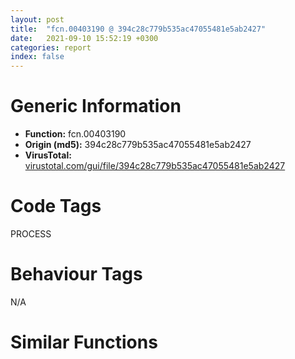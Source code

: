 ```yaml
---
layout: post
title:  "fcn.00403190 @ 394c28c779b535ac47055481e5ab2427"
date:   2021-09-10 15:52:19 +0300
categories: report
index: false
---
```


# Generic Information
- **Function:** fcn.00403190
- **Origin (md5):** 394c28c779b535ac47055481e5ab2427
- **VirusTotal:** [virustotal.com/gui/file/394c28c779b535ac47055481e5ab2427][virustotal_ref]

# Code Tags
<span class="tag" id="PROCESS">PROCESS</span>


# Behaviour Tags
<span class="bhv-tag" id="na">N/A</span>

# Similar Functions
<script type="text/javascript" src="https://www.gstatic.com/charts/loader.js"></script>
<script type="text/javascript">

    google.charts.load('current', {'packages':['corechart']});
    google.charts.setOnLoadCallback(drawChart);

    function drawChart() {
    var data = new google.visualization.DataTable();
        data.addColumn('number', 'X');
        data.addColumn('number', 'Y');
        data.addColumn({type: 'string', role: 'tooltip', 'p': {'html': true}});
        data.addColumn({'type': 'string', 'role': 'style'});
        
        data.addRows([
    [162.19529724121094, 91.74270629882812, '<b><a href="/report/fcn.00403190@394c28c779b535ac47055481e5ab2427">fcn.00403190</a><br>@394c28c779b535ac47055481e5ab2427</b><br>push ebp<br>mov ebp, esp<br>sub esp, 0x40<br>call dword[sym.imp.KERNEL32.dll_GetCurrentProcess]<br>mov dword[ebp-0xc], eax<br>lea eax, [ebp-0x28]<br>push eax<br>lea ecx, [ebp-0x30]<br>push ecx<br>lea edx, [ebp-0x38]<br>push edx<br>lea eax, [ebp-0x18]<br>push eax<br>mov ecx, dword[ebp-0xc]<br>push ecx<br>call dword[sym.imp.KERNEL32.dll_GetProcessTimes]<br>test eax, eax<br>je 0x4031c6<br>mov dword[ebp-0x10], 1<br>jmp 0x4031cd<br>mov dword[ebp-0x10], 0<br>movsd xmm0, qword[0x493a80]<br>movsd qword[ebp-0x40], xmm0<br>mov edx, dword[ebp-0x14]<br>mov dword[ebp-4], edx<br>cvtsi2sd xmm0, dword[ebp-4]<br>mov eax, dword[ebp-4]<br>shr eax, 0x1f<br>addsd xmm0, qword[eax*8+0x493ab0]<br>mulsd xmm0, qword[0x493a98]<br>mov ecx, dword[ebp-0x18]<br>mov dword[ebp-8], ecx<br>cvtsi2sd xmm1, dword[ebp-8]<br>mov edx, dword[ebp-8]<br>shr edx, 0x1f<br>addsd xmm1, qword[edx*8+0x493ab0]<br>mulsd xmm1, qword[0x493a80]<br>addsd xmm0, xmm1<br>movsd qword[ebp-0x20], xmm0<br>fld qword[ebp-0x20]<br>mov esp, ebp<br>pop ebp<br>ret <br><eoc> ', 'point { fill-color: #e0440e; }'],
[-175.0124969482422, -156.73690795898438, '<b><a href="/report/fcn.00403190@125511dc58d9fe5b15e0562013727778">fcn.00403190</a><br>@125511dc58d9fe5b15e0562013727778</b><br>push ebp<br>mov ebp, esp<br>sub esp, 0x40<br>call dword[sym.imp.KERNEL32.dll_GetCurrentProcess]<br>mov dword[ebp-0xc], eax<br>lea eax, [ebp-0x28]<br>push eax<br>lea ecx, [ebp-0x30]<br>push ecx<br>lea edx, [ebp-0x38]<br>push edx<br>lea eax, [ebp-0x18]<br>push eax<br>mov ecx, dword[ebp-0xc]<br>push ecx<br>call dword[sym.imp.KERNEL32.dll_GetProcessTimes]<br>test eax, eax<br>je 0x4031c6<br>mov dword[ebp-0x10], 1<br>jmp 0x4031cd<br>mov dword[ebp-0x10], 0<br>movsd xmm0, qword[0x493a80]<br>movsd qword[ebp-0x40], xmm0<br>mov edx, dword[ebp-0x14]<br>mov dword[ebp-4], edx<br>cvtsi2sd xmm0, dword[ebp-4]<br>mov eax, dword[ebp-4]<br>shr eax, 0x1f<br>addsd xmm0, qword[eax*8+0x493ab0]<br>mulsd xmm0, qword[0x493a98]<br>mov ecx, dword[ebp-0x18]<br>mov dword[ebp-8], ecx<br>cvtsi2sd xmm1, dword[ebp-8]<br>mov edx, dword[ebp-8]<br>shr edx, 0x1f<br>addsd xmm1, qword[edx*8+0x493ab0]<br>mulsd xmm1, qword[0x493a80]<br>addsd xmm0, xmm1<br>movsd qword[ebp-0x20], xmm0<br>fld qword[ebp-0x20]<br>mov esp, ebp<br>pop ebp<br>ret <br><eoc> ', 'null'],
[99.36748504638672, 28.735136032104492, '<b><a href="/report/fcn.00404390@2fcce874fb2a3a396274d2df89c397e3">fcn.00404390</a><br>@2fcce874fb2a3a396274d2df89c397e3</b><br>push ebp<br>mov ebp, esp<br>sub esp, 0x40<br>call dword[sym.imp.KERNEL32.dll_GetCurrentProcess]<br>mov dword[ebp-0xc], eax<br>lea eax, [ebp-0x28]<br>push eax<br>lea ecx, [ebp-0x30]<br>push ecx<br>lea edx, [ebp-0x38]<br>push edx<br>lea eax, [ebp-0x18]<br>push eax<br>mov ecx, dword[ebp-0xc]<br>push ecx<br>call dword[sym.imp.KERNEL32.dll_GetProcessTimes]<br>test eax, eax<br>je 0x4043c6<br>mov dword[ebp-0x10], 1<br>jmp 0x4043cd<br>mov dword[ebp-0x10], 0<br>movsd xmm0, qword[0x4a4e80]<br>movsd qword[ebp-0x40], xmm0<br>mov edx, dword[ebp-0x14]<br>mov dword[ebp-4], edx<br>cvtsi2sd xmm0, dword[ebp-4]<br>mov eax, dword[ebp-4]<br>shr eax, 0x1f<br>addsd xmm0, qword[eax*8+0x4a4f70]<br>mulsd xmm0, qword[0x4a4f40]<br>mov ecx, dword[ebp-0x18]<br>mov dword[ebp-8], ecx<br>cvtsi2sd xmm1, dword[ebp-8]<br>mov edx, dword[ebp-8]<br>shr edx, 0x1f<br>addsd xmm1, qword[edx*8+0x4a4f70]<br>mulsd xmm1, qword[0x4a4e80]<br>addsd xmm0, xmm1<br>movsd qword[ebp-0x20], xmm0<br>fld qword[ebp-0x20]<br>mov esp, ebp<br>pop ebp<br>ret <br><eoc> ', 'null'],
[19.25481605529785, 374.4583740234375, '<b><a href="/report/fcn.004e6570@279a61b1e76da49531f1f16fd1102a2d">fcn.004e6570</a><br>@279a61b1e76da49531f1f16fd1102a2d</b><br>push ebp<br>mov ebp, esp<br>sub esp, 0x24<br>mov eax, dword[0x53ebd0]<br>xor eax, ebp<br>mov dword[ebp-0x10], eax<br>push str.SetUnhandledExceptionFilter<br>push str.kernel32.dll<br>call dword[sym.imp.KERNEL32.dll_LoadLibraryW]<br>push eax<br>call dword[sym.imp.KERNEL32.dll_GetProcAddress]<br>mov dword[ebp-4], eax<br>cmp dword[ebp-4], 0<br>je 0x4e6653<br>mov dword[ebp-8], 0<br>mov eax, dword[ebp-8]<br>mov byte[ebp+eax-0x20], 0x33<br>mov ecx, dword[ebp-8]<br>add ecx, 1<br>mov dword[ebp-8], ecx<br>mov edx, dword[ebp-8]<br>mov byte[ebp+edx-0x20], 0xc0<br>mov eax, dword[ebp-8]<br>add eax, 1<br>mov dword[ebp-8], eax<br>mov ecx, dword[ebp-8]<br>mov byte[ebp+ecx-0x20], 0xc2<br>mov edx, dword[ebp-8]<br>add edx, 1<br>mov dword[ebp-8], edx<br>mov eax, dword[ebp-8]<br>mov byte[ebp+eax-0x20], 4<br>mov ecx, dword[ebp-8]<br>add ecx, 1<br>mov dword[ebp-8], ecx<br>mov edx, dword[ebp-8]<br>mov byte[ebp+edx-0x20], 0<br>mov eax, dword[ebp-8]<br>add eax, 1<br>mov dword[ebp-8], eax<br>mov dword[ebp-0xc], 0<br>mov dword[ebp-0x24], 0<br>lea ecx, [ebp-0xc]<br>push ecx<br>push 4<br>mov edx, dword[ebp-8]<br>push edx<br>mov eax, dword[ebp-4]<br>push eax<br>call dword[sym.imp.KERNEL32.dll_VirtualProtect]<br>push 0<br>mov ecx, dword[ebp-8]<br>push ecx<br>lea edx, [ebp-0x20]<br>push edx<br>mov eax, dword[ebp-4]<br>push eax<br>call dword[sym.imp.KERNEL32.dll_GetCurrentProcess]<br>push eax<br>call dword[sym.imp.KERNEL32.dll_WriteProcessMemory]<br>lea ecx, [ebp-0x24]<br>push ecx<br>mov edx, dword[ebp-0xc]<br>push edx<br>mov eax, dword[ebp-8]<br>push eax<br>mov ecx, dword[ebp-4]<br>push ecx<br>call dword[sym.imp.KERNEL32.dll_VirtualProtect]<br>mov ecx, dword[ebp-0x10]<br>xor ecx, ebp<br>call fcn.00490ace<br>mov esp, ebp<br>pop ebp<br>ret <br><eoc> ', 'null'],
[31.31437110900879, -228.1426544189453, '<b><a href="/report/fcn.00402b40@adc325bca51b67a67785e7e986af8b4d">fcn.00402b40</a><br>@adc325bca51b67a67785e7e986af8b4d</b><br>push ebp<br>mov ebp, esp<br>sub esp, 0x40<br>call dword[sym.imp.KERNEL32.dll_GetCurrentProcess]<br>mov dword[ebp-0xc], eax<br>lea eax, [ebp-0x28]<br>push eax<br>lea ecx, [ebp-0x30]<br>push ecx<br>lea edx, [ebp-0x38]<br>push edx<br>lea eax, [ebp-0x18]<br>push eax<br>mov ecx, dword[ebp-0xc]<br>push ecx<br>call dword[sym.imp.KERNEL32.dll_GetProcessTimes]<br>test eax, eax<br>je 0x402b76<br>mov dword[ebp-0x10], 1<br>jmp 0x402b7d<br>mov dword[ebp-0x10], 0<br>movsd xmm0, qword[0x443f28]<br>movsd qword[ebp-0x40], xmm0<br>mov edx, dword[ebp-0x14]<br>mov dword[ebp-4], edx<br>cvtsi2sd xmm0, dword[ebp-4]<br>mov eax, dword[ebp-4]<br>shr eax, 0x1f<br>addsd xmm0, qword[eax*8+0x443f40]<br>mulsd xmm0, qword[0x443f30]<br>mov ecx, dword[ebp-0x18]<br>mov dword[ebp-8], ecx<br>cvtsi2sd xmm1, dword[ebp-8]<br>mov edx, dword[ebp-8]<br>shr edx, 0x1f<br>addsd xmm1, qword[edx*8+0x443f40]<br>mulsd xmm1, qword[0x443f28]<br>addsd xmm0, xmm1<br>movsd qword[ebp-0x20], xmm0<br>fld qword[ebp-0x20]<br>mov esp, ebp<br>pop ebp<br>ret <br><eoc> ', 'null'],
[-299.8243408203125, 8.910886764526367, '<b><a href="/report/fcn.004459e0@279a61b1e76da49531f1f16fd1102a2d">fcn.004459e0</a><br>@279a61b1e76da49531f1f16fd1102a2d</b><br>push ebp<br>mov ebp, esp<br>push ecx<br>mov dword[ebp-4], ecx<br>mov eax, dword[ebp-4]<br>mov dword[eax], 0x42444c7<br>mov ecx, dword[ebp-4]<br>mov edx, dword[ebp+0xc]<br>mov dword[ecx+4], edx<br>mov eax, dword[ebp-4]<br>mov byte[eax+8], 0xe9<br>mov ecx, dword[ebp-4]<br>add ecx, 0xd<br>mov edx, dword[ebp+8]<br>sub edx, ecx<br>mov eax, dword[ebp-4]<br>mov dword[eax+9], edx<br>push 0xd<br>mov ecx, dword[ebp-4]<br>push ecx<br>call dword[sym.imp.KERNEL32.dll_GetCurrentProcess]<br>push eax<br>call dword[sym.imp.KERNEL32.dll_FlushInstructionCache]<br>mov eax, 1<br>mov esp, ebp<br>pop ebp<br>ret 8<br><eoc> ', 'null'],
[-69.49613189697266, 68.42671203613281, '<b><a href="/report/fcn.00403190@6f3954a480bef11309decb3759df55ad">fcn.00403190</a><br>@6f3954a480bef11309decb3759df55ad</b><br>push ebp<br>mov ebp, esp<br>sub esp, 0x40<br>call dword[sym.imp.KERNEL32.dll_GetCurrentProcess]<br>mov dword[ebp-0xc], eax<br>lea eax, [ebp-0x28]<br>push eax<br>lea ecx, [ebp-0x30]<br>push ecx<br>lea edx, [ebp-0x38]<br>push edx<br>lea eax, [ebp-0x18]<br>push eax<br>mov ecx, dword[ebp-0xc]<br>push ecx<br>call dword[sym.imp.KERNEL32.dll_GetProcessTimes]<br>test eax, eax<br>je 0x4031c6<br>mov dword[ebp-0x10], 1<br>jmp 0x4031cd<br>mov dword[ebp-0x10], 0<br>movsd xmm0, qword[0x493a80]<br>movsd qword[ebp-0x40], xmm0<br>mov edx, dword[ebp-0x14]<br>mov dword[ebp-4], edx<br>cvtsi2sd xmm0, dword[ebp-4]<br>mov eax, dword[ebp-4]<br>shr eax, 0x1f<br>addsd xmm0, qword[eax*8+0x493ab0]<br>mulsd xmm0, qword[0x493a98]<br>mov ecx, dword[ebp-0x18]<br>mov dword[ebp-8], ecx<br>cvtsi2sd xmm1, dword[ebp-8]<br>mov edx, dword[ebp-8]<br>shr edx, 0x1f<br>addsd xmm1, qword[edx*8+0x493ab0]<br>mulsd xmm1, qword[0x493a80]<br>addsd xmm0, xmm1<br>movsd qword[ebp-0x20], xmm0<br>fld qword[ebp-0x20]<br>mov esp, ebp<br>pop ebp<br>ret <br><eoc> ', 'null'],
[-25.264841079711914, -73.92723846435547, '<b><a href="/report/fcn.00403190@da55f6ad71c51a7bfc62709434cb3d45">fcn.00403190</a><br>@da55f6ad71c51a7bfc62709434cb3d45</b><br>push ebp<br>mov ebp, esp<br>sub esp, 0x40<br>call dword[sym.imp.KERNEL32.dll_GetCurrentProcess]<br>mov dword[ebp-0xc], eax<br>lea eax, [ebp-0x28]<br>push eax<br>lea ecx, [ebp-0x30]<br>push ecx<br>lea edx, [ebp-0x38]<br>push edx<br>lea eax, [ebp-0x18]<br>push eax<br>mov ecx, dword[ebp-0xc]<br>push ecx<br>call dword[sym.imp.KERNEL32.dll_GetProcessTimes]<br>test eax, eax<br>je 0x4031c6<br>mov dword[ebp-0x10], 1<br>jmp 0x4031cd<br>mov dword[ebp-0x10], 0<br>movsd xmm0, qword[0x493a80]<br>movsd qword[ebp-0x40], xmm0<br>mov edx, dword[ebp-0x14]<br>mov dword[ebp-4], edx<br>cvtsi2sd xmm0, dword[ebp-4]<br>mov eax, dword[ebp-4]<br>shr eax, 0x1f<br>addsd xmm0, qword[eax*8+0x493ab0]<br>mulsd xmm0, qword[0x493a98]<br>mov ecx, dword[ebp-0x18]<br>mov dword[ebp-8], ecx<br>cvtsi2sd xmm1, dword[ebp-8]<br>mov edx, dword[ebp-8]<br>shr edx, 0x1f<br>addsd xmm1, qword[edx*8+0x493ab0]<br>mulsd xmm1, qword[0x493a80]<br>addsd xmm0, xmm1<br>movsd qword[ebp-0x20], xmm0<br>fld qword[ebp-0x20]<br>mov esp, ebp<br>pop ebp<br>ret <br><eoc> ', 'null'],
[-163.19775390625, 45.08132553100586, '<b><a href="/report/fcn.00403190@2a380710d2016aed75cfad6eacab1d1a">fcn.00403190</a><br>@2a380710d2016aed75cfad6eacab1d1a</b><br>push ebp<br>mov ebp, esp<br>sub esp, 0x40<br>call dword[sym.imp.KERNEL32.dll_GetCurrentProcess]<br>mov dword[ebp-0xc], eax<br>lea eax, [ebp-0x28]<br>push eax<br>lea ecx, [ebp-0x30]<br>push ecx<br>lea edx, [ebp-0x38]<br>push edx<br>lea eax, [ebp-0x18]<br>push eax<br>mov ecx, dword[ebp-0xc]<br>push ecx<br>call dword[sym.imp.KERNEL32.dll_GetProcessTimes]<br>test eax, eax<br>je 0x4031c6<br>mov dword[ebp-0x10], 1<br>jmp 0x4031cd<br>mov dword[ebp-0x10], 0<br>movsd xmm0, qword[0x493a80]<br>movsd qword[ebp-0x40], xmm0<br>mov edx, dword[ebp-0x14]<br>mov dword[ebp-4], edx<br>cvtsi2sd xmm0, dword[ebp-4]<br>mov eax, dword[ebp-4]<br>shr eax, 0x1f<br>addsd xmm0, qword[eax*8+0x493ab0]<br>mulsd xmm0, qword[0x493a98]<br>mov ecx, dword[ebp-0x18]<br>mov dword[ebp-8], ecx<br>cvtsi2sd xmm1, dword[ebp-8]<br>mov edx, dword[ebp-8]<br>shr edx, 0x1f<br>addsd xmm1, qword[edx*8+0x493ab0]<br>mulsd xmm1, qword[0x493a80]<br>addsd xmm0, xmm1<br>movsd qword[ebp-0x20], xmm0<br>fld qword[ebp-0x20]<br>mov esp, ebp<br>pop ebp<br>ret <br><eoc> ', 'null'],
[119.40119934082031, -65.54185485839844, '<b><a href="/report/fcn.00403190@ce2d7db52a4e79f76ce765b07f5eead2">fcn.00403190</a><br>@ce2d7db52a4e79f76ce765b07f5eead2</b><br>push ebp<br>mov ebp, esp<br>sub esp, 0x40<br>call dword[sym.imp.KERNEL32.dll_GetCurrentProcess]<br>mov dword[ebp-0xc], eax<br>lea eax, [ebp-0x28]<br>push eax<br>lea ecx, [ebp-0x30]<br>push ecx<br>lea edx, [ebp-0x38]<br>push edx<br>lea eax, [ebp-0x18]<br>push eax<br>mov ecx, dword[ebp-0xc]<br>push ecx<br>call dword[sym.imp.KERNEL32.dll_GetProcessTimes]<br>test eax, eax<br>je 0x4031c6<br>mov dword[ebp-0x10], 1<br>jmp 0x4031cd<br>mov dword[ebp-0x10], 0<br>movsd xmm0, qword[0x493a80]<br>movsd qword[ebp-0x40], xmm0<br>mov edx, dword[ebp-0x14]<br>mov dword[ebp-4], edx<br>cvtsi2sd xmm0, dword[ebp-4]<br>mov eax, dword[ebp-4]<br>shr eax, 0x1f<br>addsd xmm0, qword[eax*8+0x493ab0]<br>mulsd xmm0, qword[0x493a98]<br>mov ecx, dword[ebp-0x18]<br>mov dword[ebp-8], ecx<br>cvtsi2sd xmm1, dword[ebp-8]<br>mov edx, dword[ebp-8]<br>shr edx, 0x1f<br>addsd xmm1, qword[edx*8+0x493ab0]<br>mulsd xmm1, qword[0x493a80]<br>addsd xmm0, xmm1<br>movsd qword[ebp-0x20], xmm0<br>fld qword[ebp-0x20]<br>mov esp, ebp<br>pop ebp<br>ret <br><eoc> ', 'null'],
[52.04187774658203, -119.36637115478516, '<b><a href="/report/fcn.00402b40@835812ed365516de32516b9bf14b0450">fcn.00402b40</a><br>@835812ed365516de32516b9bf14b0450</b><br>push ebp<br>mov ebp, esp<br>sub esp, 0x40<br>call dword[sym.imp.KERNEL32.dll_GetCurrentProcess]<br>mov dword[ebp-0xc], eax<br>lea eax, [ebp-0x28]<br>push eax<br>lea ecx, [ebp-0x30]<br>push ecx<br>lea edx, [ebp-0x38]<br>push edx<br>lea eax, [ebp-0x18]<br>push eax<br>mov ecx, dword[ebp-0xc]<br>push ecx<br>call dword[sym.imp.KERNEL32.dll_GetProcessTimes]<br>test eax, eax<br>je 0x402b76<br>mov dword[ebp-0x10], 1<br>jmp 0x402b7d<br>mov dword[ebp-0x10], 0<br>movsd xmm0, qword[0x443f28]<br>movsd qword[ebp-0x40], xmm0<br>mov edx, dword[ebp-0x14]<br>mov dword[ebp-4], edx<br>cvtsi2sd xmm0, dword[ebp-4]<br>mov eax, dword[ebp-4]<br>shr eax, 0x1f<br>addsd xmm0, qword[eax*8+0x443f40]<br>mulsd xmm0, qword[0x443f30]<br>mov ecx, dword[ebp-0x18]<br>mov dword[ebp-8], ecx<br>cvtsi2sd xmm1, dword[ebp-8]<br>mov edx, dword[ebp-8]<br>shr edx, 0x1f<br>addsd xmm1, qword[edx*8+0x443f40]<br>mulsd xmm1, qword[0x443f28]<br>addsd xmm0, xmm1<br>movsd qword[ebp-0x20], xmm0<br>fld qword[ebp-0x20]<br>mov esp, ebp<br>pop ebp<br>ret <br><eoc> ', 'null'],
[-22.878705978393555, -156.12741088867188, '<b><a href="/report/fcn.00403190@83f49824bfe7c3c24f4b74a2ba6ab65b">fcn.00403190</a><br>@83f49824bfe7c3c24f4b74a2ba6ab65b</b><br>push ebp<br>mov ebp, esp<br>sub esp, 0x40<br>call dword[sym.imp.KERNEL32.dll_GetCurrentProcess]<br>mov dword[ebp-0xc], eax<br>lea eax, [ebp-0x28]<br>push eax<br>lea ecx, [ebp-0x30]<br>push ecx<br>lea edx, [ebp-0x38]<br>push edx<br>lea eax, [ebp-0x18]<br>push eax<br>mov ecx, dword[ebp-0xc]<br>push ecx<br>call dword[sym.imp.KERNEL32.dll_GetProcessTimes]<br>test eax, eax<br>je 0x4031c6<br>mov dword[ebp-0x10], 1<br>jmp 0x4031cd<br>mov dword[ebp-0x10], 0<br>movsd xmm0, qword[0x493a80]<br>movsd qword[ebp-0x40], xmm0<br>mov edx, dword[ebp-0x14]<br>mov dword[ebp-4], edx<br>cvtsi2sd xmm0, dword[ebp-4]<br>mov eax, dword[ebp-4]<br>shr eax, 0x1f<br>addsd xmm0, qword[eax*8+0x493ab0]<br>mulsd xmm0, qword[0x493a98]<br>mov ecx, dword[ebp-0x18]<br>mov dword[ebp-8], ecx<br>cvtsi2sd xmm1, dword[ebp-8]<br>mov edx, dword[ebp-8]<br>shr edx, 0x1f<br>addsd xmm1, qword[edx*8+0x493ab0]<br>mulsd xmm1, qword[0x493a80]<br>addsd xmm0, xmm1<br>movsd qword[ebp-0x20], xmm0<br>fld qword[ebp-0x20]<br>mov esp, ebp<br>pop ebp<br>ret <br><eoc> ', 'null'],
[-181.8664093017578, -54.05803680419922, '<b><a href="/report/fcn.00402b40@ed513abc569bc29389208199ec389a34">fcn.00402b40</a><br>@ed513abc569bc29389208199ec389a34</b><br>push ebp<br>mov ebp, esp<br>sub esp, 0x40<br>call dword[sym.imp.KERNEL32.dll_GetCurrentProcess]<br>mov dword[ebp-0xc], eax<br>lea eax, [ebp-0x28]<br>push eax<br>lea ecx, [ebp-0x30]<br>push ecx<br>lea edx, [ebp-0x38]<br>push edx<br>lea eax, [ebp-0x18]<br>push eax<br>mov ecx, dword[ebp-0xc]<br>push ecx<br>call dword[sym.imp.KERNEL32.dll_GetProcessTimes]<br>test eax, eax<br>je 0x402b76<br>mov dword[ebp-0x10], 1<br>jmp 0x402b7d<br>mov dword[ebp-0x10], 0<br>movsd xmm0, qword[0x443f28]<br>movsd qword[ebp-0x40], xmm0<br>mov edx, dword[ebp-0x14]<br>mov dword[ebp-4], edx<br>cvtsi2sd xmm0, dword[ebp-4]<br>mov eax, dword[ebp-4]<br>shr eax, 0x1f<br>addsd xmm0, qword[eax*8+0x443f40]<br>mulsd xmm0, qword[0x443f30]<br>mov ecx, dword[ebp-0x18]<br>mov dword[ebp-8], ecx<br>cvtsi2sd xmm1, dword[ebp-8]<br>mov edx, dword[ebp-8]<br>shr edx, 0x1f<br>addsd xmm1, qword[edx*8+0x443f40]<br>mulsd xmm1, qword[0x443f28]<br>addsd xmm0, xmm1<br>movsd qword[ebp-0x20], xmm0<br>fld qword[ebp-0x20]<br>mov esp, ebp<br>pop ebp<br>ret <br><eoc> ', 'null'],
[117.8337631225586, -179.0427703857422, '<b><a href="/report/fcn.00402b40@368dd66411b8b6ce2bcd15b0e14af5c0">fcn.00402b40</a><br>@368dd66411b8b6ce2bcd15b0e14af5c0</b><br>push ebp<br>mov ebp, esp<br>sub esp, 0x40<br>call dword[sym.imp.KERNEL32.dll_GetCurrentProcess]<br>mov dword[ebp-0xc], eax<br>lea eax, [ebp-0x28]<br>push eax<br>lea ecx, [ebp-0x30]<br>push ecx<br>lea edx, [ebp-0x38]<br>push edx<br>lea eax, [ebp-0x18]<br>push eax<br>mov ecx, dword[ebp-0xc]<br>push ecx<br>call dword[sym.imp.KERNEL32.dll_GetProcessTimes]<br>test eax, eax<br>je 0x402b76<br>mov dword[ebp-0x10], 1<br>jmp 0x402b7d<br>mov dword[ebp-0x10], 0<br>movsd xmm0, qword[0x443f28]<br>movsd qword[ebp-0x40], xmm0<br>mov edx, dword[ebp-0x14]<br>mov dword[ebp-4], edx<br>cvtsi2sd xmm0, dword[ebp-4]<br>mov eax, dword[ebp-4]<br>shr eax, 0x1f<br>addsd xmm0, qword[eax*8+0x443f40]<br>mulsd xmm0, qword[0x443f30]<br>mov ecx, dword[ebp-0x18]<br>mov dword[ebp-8], ecx<br>cvtsi2sd xmm1, dword[ebp-8]<br>mov edx, dword[ebp-8]<br>shr edx, 0x1f<br>addsd xmm1, qword[edx*8+0x443f40]<br>mulsd xmm1, qword[0x443f28]<br>addsd xmm0, xmm1<br>movsd qword[ebp-0x20], xmm0<br>fld qword[ebp-0x20]<br>mov esp, ebp<br>pop ebp<br>ret <br><eoc> ', 'null'],
[-98.92454528808594, -21.44261360168457, '<b><a href="/report/fcn.00403190@cd64783198de5872d050db281b6d529b">fcn.00403190</a><br>@cd64783198de5872d050db281b6d529b</b><br>push ebp<br>mov ebp, esp<br>sub esp, 0x40<br>call dword[sym.imp.KERNEL32.dll_GetCurrentProcess]<br>mov dword[ebp-0xc], eax<br>lea eax, [ebp-0x28]<br>push eax<br>lea ecx, [ebp-0x30]<br>push ecx<br>lea edx, [ebp-0x38]<br>push edx<br>lea eax, [ebp-0x18]<br>push eax<br>mov ecx, dword[ebp-0xc]<br>push ecx<br>call dword[sym.imp.KERNEL32.dll_GetProcessTimes]<br>test eax, eax<br>je 0x4031c6<br>mov dword[ebp-0x10], 1<br>jmp 0x4031cd<br>mov dword[ebp-0x10], 0<br>movsd xmm0, qword[0x493a80]<br>movsd qword[ebp-0x40], xmm0<br>mov edx, dword[ebp-0x14]<br>mov dword[ebp-4], edx<br>cvtsi2sd xmm0, dword[ebp-4]<br>mov eax, dword[ebp-4]<br>shr eax, 0x1f<br>addsd xmm0, qword[eax*8+0x493ab0]<br>mulsd xmm0, qword[0x493a98]<br>mov ecx, dword[ebp-0x18]<br>mov dword[ebp-8], ecx<br>cvtsi2sd xmm1, dword[ebp-8]<br>mov edx, dword[ebp-8]<br>shr edx, 0x1f<br>addsd xmm1, qword[edx*8+0x493ab0]<br>mulsd xmm1, qword[0x493a80]<br>addsd xmm0, xmm1<br>movsd qword[ebp-0x20], xmm0<br>fld qword[ebp-0x20]<br>mov esp, ebp<br>pop ebp<br>ret <br><eoc> ', 'null'],
[193.53878784179688, -113.04330444335938, '<b><a href="/report/fcn.00402b40@d701bfe1b2c669cec1fe384fdc108bfb">fcn.00402b40</a><br>@d701bfe1b2c669cec1fe384fdc108bfb</b><br>push ebp<br>mov ebp, esp<br>sub esp, 0x40<br>call dword[sym.imp.KERNEL32.dll_GetCurrentProcess]<br>mov dword[ebp-0xc], eax<br>lea eax, [ebp-0x28]<br>push eax<br>lea ecx, [ebp-0x30]<br>push ecx<br>lea edx, [ebp-0x38]<br>push edx<br>lea eax, [ebp-0x18]<br>push eax<br>mov ecx, dword[ebp-0xc]<br>push ecx<br>call dword[sym.imp.KERNEL32.dll_GetProcessTimes]<br>test eax, eax<br>je 0x402b76<br>mov dword[ebp-0x10], 1<br>jmp 0x402b7d<br>mov dword[ebp-0x10], 0<br>movsd xmm0, qword[0x443f28]<br>movsd qword[ebp-0x40], xmm0<br>mov edx, dword[ebp-0x14]<br>mov dword[ebp-4], edx<br>cvtsi2sd xmm0, dword[ebp-4]<br>mov eax, dword[ebp-4]<br>shr eax, 0x1f<br>addsd xmm0, qword[eax*8+0x443f40]<br>mulsd xmm0, qword[0x443f30]<br>mov ecx, dword[ebp-0x18]<br>mov dword[ebp-8], ecx<br>cvtsi2sd xmm1, dword[ebp-8]<br>mov edx, dword[ebp-8]<br>shr edx, 0x1f<br>addsd xmm1, qword[edx*8+0x443f40]<br>mulsd xmm1, qword[0x443f28]<br>addsd xmm0, xmm1<br>movsd qword[ebp-0x20], xmm0<br>fld qword[ebp-0x20]<br>mov esp, ebp<br>pop ebp<br>ret <br><eoc> ', 'null'],
[-18.880762100219727, 150.0531005859375, '<b><a href="/report/fcn.00403190@47d4e089bbf62dab1a8f678bd32b173c">fcn.00403190</a><br>@47d4e089bbf62dab1a8f678bd32b173c</b><br>push ebp<br>mov ebp, esp<br>sub esp, 0x40<br>call dword[sym.imp.KERNEL32.dll_GetCurrentProcess]<br>mov dword[ebp-0xc], eax<br>lea eax, [ebp-0x28]<br>push eax<br>lea ecx, [ebp-0x30]<br>push ecx<br>lea edx, [ebp-0x38]<br>push edx<br>lea eax, [ebp-0x18]<br>push eax<br>mov ecx, dword[ebp-0xc]<br>push ecx<br>call dword[sym.imp.KERNEL32.dll_GetProcessTimes]<br>test eax, eax<br>je 0x4031c6<br>mov dword[ebp-0x10], 1<br>jmp 0x4031cd<br>mov dword[ebp-0x10], 0<br>movsd xmm0, qword[0x493a80]<br>movsd qword[ebp-0x40], xmm0<br>mov edx, dword[ebp-0x14]<br>mov dword[ebp-4], edx<br>cvtsi2sd xmm0, dword[ebp-4]<br>mov eax, dword[ebp-4]<br>shr eax, 0x1f<br>addsd xmm0, qword[eax*8+0x493ab0]<br>mulsd xmm0, qword[0x493a98]<br>mov ecx, dword[ebp-0x18]<br>mov dword[ebp-8], ecx<br>cvtsi2sd xmm1, dword[ebp-8]<br>mov edx, dword[ebp-8]<br>shr edx, 0x1f<br>addsd xmm1, qword[edx*8+0x493ab0]<br>mulsd xmm1, qword[0x493a80]<br>addsd xmm0, xmm1<br>movsd qword[ebp-0x20], xmm0<br>fld qword[ebp-0x20]<br>mov esp, ebp<br>pop ebp<br>ret <br><eoc> ', 'null'],
[45.88700866699219, -32.205413818359375, '<b><a href="/report/fcn.00403190@3a017db0719485179e5931e1ff048b6a">fcn.00403190</a><br>@3a017db0719485179e5931e1ff048b6a</b><br>push ebp<br>mov ebp, esp<br>sub esp, 0x40<br>call dword[sym.imp.KERNEL32.dll_GetCurrentProcess]<br>mov dword[ebp-0xc], eax<br>lea eax, [ebp-0x28]<br>push eax<br>lea ecx, [ebp-0x30]<br>push ecx<br>lea edx, [ebp-0x38]<br>push edx<br>lea eax, [ebp-0x18]<br>push eax<br>mov ecx, dword[ebp-0xc]<br>push ecx<br>call dword[sym.imp.KERNEL32.dll_GetProcessTimes]<br>test eax, eax<br>je 0x4031c6<br>mov dword[ebp-0x10], 1<br>jmp 0x4031cd<br>mov dword[ebp-0x10], 0<br>movsd xmm0, qword[0x493a80]<br>movsd qword[ebp-0x40], xmm0<br>mov edx, dword[ebp-0x14]<br>mov dword[ebp-4], edx<br>cvtsi2sd xmm0, dword[ebp-4]<br>mov eax, dword[ebp-4]<br>shr eax, 0x1f<br>addsd xmm0, qword[eax*8+0x493ab0]<br>mulsd xmm0, qword[0x493a98]<br>mov ecx, dword[ebp-0x18]<br>mov dword[ebp-8], ecx<br>cvtsi2sd xmm1, dword[ebp-8]<br>mov edx, dword[ebp-8]<br>shr edx, 0x1f<br>addsd xmm1, qword[edx*8+0x493ab0]<br>mulsd xmm1, qword[0x493a80]<br>addsd xmm0, xmm1<br>movsd qword[ebp-0x20], xmm0<br>fld qword[ebp-0x20]<br>mov esp, ebp<br>pop ebp<br>ret <br><eoc> ', 'null'],
[-123.0791244506836, 139.55943298339844, '<b><a href="/report/fcn.00402b40@5e50a67c7e8dbb50c23acbc92eb08f0e">fcn.00402b40</a><br>@5e50a67c7e8dbb50c23acbc92eb08f0e</b><br>push ebp<br>mov ebp, esp<br>sub esp, 0x40<br>call dword[sym.imp.KERNEL32.dll_GetCurrentProcess]<br>mov dword[ebp-0xc], eax<br>lea eax, [ebp-0x28]<br>push eax<br>lea ecx, [ebp-0x30]<br>push ecx<br>lea edx, [ebp-0x38]<br>push edx<br>lea eax, [ebp-0x18]<br>push eax<br>mov ecx, dword[ebp-0xc]<br>push ecx<br>call dword[sym.imp.KERNEL32.dll_GetProcessTimes]<br>test eax, eax<br>je 0x402b76<br>mov dword[ebp-0x10], 1<br>jmp 0x402b7d<br>mov dword[ebp-0x10], 0<br>movsd xmm0, qword[0x443f28]<br>movsd qword[ebp-0x40], xmm0<br>mov edx, dword[ebp-0x14]<br>mov dword[ebp-4], edx<br>cvtsi2sd xmm0, dword[ebp-4]<br>mov eax, dword[ebp-4]<br>shr eax, 0x1f<br>addsd xmm0, qword[eax*8+0x443f40]<br>mulsd xmm0, qword[0x443f30]<br>mov ecx, dword[ebp-0x18]<br>mov dword[ebp-8], ecx<br>cvtsi2sd xmm1, dword[ebp-8]<br>mov edx, dword[ebp-8]<br>shr edx, 0x1f<br>addsd xmm1, qword[edx*8+0x443f40]<br>mulsd xmm1, qword[0x443f28]<br>addsd xmm0, xmm1<br>movsd qword[ebp-0x20], xmm0<br>fld qword[ebp-0x20]<br>mov esp, ebp<br>pop ebp<br>ret <br><eoc> ', 'null'],
[191.28643798828125, -5.308515548706055, '<b><a href="/report/fcn.00403190@f47bfed80cd39ec1aff63db618c8814f">fcn.00403190</a><br>@f47bfed80cd39ec1aff63db618c8814f</b><br>push ebp<br>mov ebp, esp<br>sub esp, 0x40<br>call dword[sym.imp.KERNEL32.dll_GetCurrentProcess]<br>mov dword[ebp-0xc], eax<br>lea eax, [ebp-0x28]<br>push eax<br>lea ecx, [ebp-0x30]<br>push ecx<br>lea edx, [ebp-0x38]<br>push edx<br>lea eax, [ebp-0x18]<br>push eax<br>mov ecx, dword[ebp-0xc]<br>push ecx<br>call dword[sym.imp.KERNEL32.dll_GetProcessTimes]<br>test eax, eax<br>je 0x4031c6<br>mov dword[ebp-0x10], 1<br>jmp 0x4031cd<br>mov dword[ebp-0x10], 0<br>movsd xmm0, qword[0x493a80]<br>movsd qword[ebp-0x40], xmm0<br>mov edx, dword[ebp-0x14]<br>mov dword[ebp-4], edx<br>cvtsi2sd xmm0, dword[ebp-4]<br>mov eax, dword[ebp-4]<br>shr eax, 0x1f<br>addsd xmm0, qword[eax*8+0x493ab0]<br>mulsd xmm0, qword[0x493a98]<br>mov ecx, dword[ebp-0x18]<br>mov dword[ebp-8], ecx<br>cvtsi2sd xmm1, dword[ebp-8]<br>mov edx, dword[ebp-8]<br>shr edx, 0x1f<br>addsd xmm1, qword[edx*8+0x493ab0]<br>mulsd xmm1, qword[0x493a80]<br>addsd xmm0, xmm1<br>movsd qword[ebp-0x20], xmm0<br>fld qword[ebp-0x20]<br>mov esp, ebp<br>pop ebp<br>ret <br><eoc> ', 'null'],
[-100.25833892822266, -111.05811309814453, '<b><a href="/report/fcn.00403190@985d3a961f1a2ad37039ba25bf21c0ee">fcn.00403190</a><br>@985d3a961f1a2ad37039ba25bf21c0ee</b><br>push ebp<br>mov ebp, esp<br>sub esp, 0x40<br>call dword[sym.imp.KERNEL32.dll_GetCurrentProcess]<br>mov dword[ebp-0xc], eax<br>lea eax, [ebp-0x28]<br>push eax<br>lea ecx, [ebp-0x30]<br>push ecx<br>lea edx, [ebp-0x38]<br>push edx<br>lea eax, [ebp-0x18]<br>push eax<br>mov ecx, dword[ebp-0xc]<br>push ecx<br>call dword[sym.imp.KERNEL32.dll_GetProcessTimes]<br>test eax, eax<br>je 0x4031c6<br>mov dword[ebp-0x10], 1<br>jmp 0x4031cd<br>mov dword[ebp-0x10], 0<br>movsd xmm0, qword[0x493a80]<br>movsd qword[ebp-0x40], xmm0<br>mov edx, dword[ebp-0x14]<br>mov dword[ebp-4], edx<br>cvtsi2sd xmm0, dword[ebp-4]<br>mov eax, dword[ebp-4]<br>shr eax, 0x1f<br>addsd xmm0, qword[eax*8+0x493ab0]<br>mulsd xmm0, qword[0x493a98]<br>mov ecx, dword[ebp-0x18]<br>mov dword[ebp-8], ecx<br>cvtsi2sd xmm1, dword[ebp-8]<br>mov edx, dword[ebp-8]<br>shr edx, 0x1f<br>addsd xmm1, qword[edx*8+0x493ab0]<br>mulsd xmm1, qword[0x493a80]<br>addsd xmm0, xmm1<br>movsd qword[ebp-0x20], xmm0<br>fld qword[ebp-0x20]<br>mov esp, ebp<br>pop ebp<br>ret <br><eoc> ', 'null'],
[-85.39253997802734, -218.76605224609375, '<b><a href="/report/fcn.00402b40@c0371bf2f84d37acabd30e547b4cc5fa">fcn.00402b40</a><br>@c0371bf2f84d37acabd30e547b4cc5fa</b><br>push ebp<br>mov ebp, esp<br>sub esp, 0x40<br>call dword[sym.imp.KERNEL32.dll_GetCurrentProcess]<br>mov dword[ebp-0xc], eax<br>lea eax, [ebp-0x28]<br>push eax<br>lea ecx, [ebp-0x30]<br>push ecx<br>lea edx, [ebp-0x38]<br>push edx<br>lea eax, [ebp-0x18]<br>push eax<br>mov ecx, dword[ebp-0xc]<br>push ecx<br>call dword[sym.imp.KERNEL32.dll_GetProcessTimes]<br>test eax, eax<br>je 0x402b76<br>mov dword[ebp-0x10], 1<br>jmp 0x402b7d<br>mov dword[ebp-0x10], 0<br>movsd xmm0, qword[0x443f28]<br>movsd qword[ebp-0x40], xmm0<br>mov edx, dword[ebp-0x14]<br>mov dword[ebp-4], edx<br>cvtsi2sd xmm0, dword[ebp-4]<br>mov eax, dword[ebp-4]<br>shr eax, 0x1f<br>addsd xmm0, qword[eax*8+0x443f40]<br>mulsd xmm0, qword[0x443f30]<br>mov ecx, dword[ebp-0x18]<br>mov dword[ebp-8], ecx<br>cvtsi2sd xmm1, dword[ebp-8]<br>mov edx, dword[ebp-8]<br>shr edx, 0x1f<br>addsd xmm1, qword[edx*8+0x443f40]<br>mulsd xmm1, qword[0x443f28]<br>addsd xmm0, xmm1<br>movsd qword[ebp-0x20], xmm0<br>fld qword[ebp-0x20]<br>mov esp, ebp<br>pop ebp<br>ret <br><eoc> ', 'null'],
[-21.975799560546875, 5.480782508850098, '<b><a href="/report/fcn.00403190@2dd6da6129e47fd72c5b6249eef16bbb">fcn.00403190</a><br>@2dd6da6129e47fd72c5b6249eef16bbb</b><br>push ebp<br>mov ebp, esp<br>sub esp, 0x40<br>call dword[sym.imp.KERNEL32.dll_GetCurrentProcess]<br>mov dword[ebp-0xc], eax<br>lea eax, [ebp-0x28]<br>push eax<br>lea ecx, [ebp-0x30]<br>push ecx<br>lea edx, [ebp-0x38]<br>push edx<br>lea eax, [ebp-0x18]<br>push eax<br>mov ecx, dword[ebp-0xc]<br>push ecx<br>call dword[sym.imp.KERNEL32.dll_GetProcessTimes]<br>test eax, eax<br>je 0x4031c6<br>mov dword[ebp-0x10], 1<br>jmp 0x4031cd<br>mov dword[ebp-0x10], 0<br>movsd xmm0, qword[0x493a80]<br>movsd qword[ebp-0x40], xmm0<br>mov edx, dword[ebp-0x14]<br>mov dword[ebp-4], edx<br>cvtsi2sd xmm0, dword[ebp-4]<br>mov eax, dword[ebp-4]<br>shr eax, 0x1f<br>addsd xmm0, qword[eax*8+0x493ab0]<br>mulsd xmm0, qword[0x493a98]<br>mov ecx, dword[ebp-0x18]<br>mov dword[ebp-8], ecx<br>cvtsi2sd xmm1, dword[ebp-8]<br>mov edx, dword[ebp-8]<br>shr edx, 0x1f<br>addsd xmm1, qword[edx*8+0x493ab0]<br>mulsd xmm1, qword[0x493a80]<br>addsd xmm0, xmm1<br>movsd qword[ebp-0x20], xmm0<br>fld qword[ebp-0x20]<br>mov esp, ebp<br>pop ebp<br>ret <br><eoc> ', 'null'],
[62.30479431152344, 370.17657470703125, '<b><a href="/report/fcn.00494d20@289859175c221b107317af7727d26c17">fcn.00494d20</a><br>@289859175c221b107317af7727d26c17</b><br>push ebp<br>mov ebp, esp<br>sub esp, 0x24<br>mov eax, dword[0x4cfec0]<br>xor eax, ebp<br>mov dword[ebp-0x10], eax<br>push str.SetUnhandledExceptionFilter<br>push str.kernel32.dll<br>call dword[sym.imp.KERNEL32.dll_LoadLibraryW]<br>push eax<br>call dword[sym.imp.KERNEL32.dll_GetProcAddress]<br>mov dword[ebp-4], eax<br>cmp dword[ebp-4], 0<br>je 0x494e03<br>mov dword[ebp-8], 0<br>mov eax, dword[ebp-8]<br>mov byte[ebp+eax-0x20], 0x33<br>mov ecx, dword[ebp-8]<br>add ecx, 1<br>mov dword[ebp-8], ecx<br>mov edx, dword[ebp-8]<br>mov byte[ebp+edx-0x20], 0xc0<br>mov eax, dword[ebp-8]<br>add eax, 1<br>mov dword[ebp-8], eax<br>mov ecx, dword[ebp-8]<br>mov byte[ebp+ecx-0x20], 0xc2<br>mov edx, dword[ebp-8]<br>add edx, 1<br>mov dword[ebp-8], edx<br>mov eax, dword[ebp-8]<br>mov byte[ebp+eax-0x20], 4<br>mov ecx, dword[ebp-8]<br>add ecx, 1<br>mov dword[ebp-8], ecx<br>mov edx, dword[ebp-8]<br>mov byte[ebp+edx-0x20], 0<br>mov eax, dword[ebp-8]<br>add eax, 1<br>mov dword[ebp-8], eax<br>mov dword[ebp-0xc], 0<br>mov dword[ebp-0x24], 0<br>lea ecx, [ebp-0xc]<br>push ecx<br>push 4<br>mov edx, dword[ebp-8]<br>push edx<br>mov eax, dword[ebp-4]<br>push eax<br>call dword[sym.imp.KERNEL32.dll_VirtualProtect]<br>push 0<br>mov ecx, dword[ebp-8]<br>push ecx<br>lea edx, [ebp-0x20]<br>push edx<br>mov eax, dword[ebp-4]<br>push eax<br>call dword[sym.imp.KERNEL32.dll_GetCurrentProcess]<br>push eax<br>call dword[sym.imp.KERNEL32.dll_WriteProcessMemory]<br>lea ecx, [ebp-0x24]<br>push ecx<br>mov edx, dword[ebp-0xc]<br>push edx<br>mov eax, dword[ebp-8]<br>push eax<br>mov ecx, dword[ebp-4]<br>push ecx<br>call dword[sym.imp.KERNEL32.dll_VirtualProtect]<br>mov ecx, dword[ebp-0x10]<br>xor ecx, ebp<br>call fcn.0047641d<br>mov esp, ebp<br>pop ebp<br>ret <br><eoc> ', 'null'],
[26.121736526489258, 68.27958679199219, '<b><a href="/report/fcn.00403190@2f57463e398c8086d3043342f205d871">fcn.00403190</a><br>@2f57463e398c8086d3043342f205d871</b><br>push ebp<br>mov ebp, esp<br>sub esp, 0x40<br>call dword[sym.imp.KERNEL32.dll_GetCurrentProcess]<br>mov dword[ebp-0xc], eax<br>lea eax, [ebp-0x28]<br>push eax<br>lea ecx, [ebp-0x30]<br>push ecx<br>lea edx, [ebp-0x38]<br>push edx<br>lea eax, [ebp-0x18]<br>push eax<br>mov ecx, dword[ebp-0xc]<br>push ecx<br>call dword[sym.imp.KERNEL32.dll_GetProcessTimes]<br>test eax, eax<br>je 0x4031c6<br>mov dword[ebp-0x10], 1<br>jmp 0x4031cd<br>mov dword[ebp-0x10], 0<br>movsd xmm0, qword[0x493a80]<br>movsd qword[ebp-0x40], xmm0<br>mov edx, dword[ebp-0x14]<br>mov dword[ebp-4], edx<br>cvtsi2sd xmm0, dword[ebp-4]<br>mov eax, dword[ebp-4]<br>shr eax, 0x1f<br>addsd xmm0, qword[eax*8+0x493ab0]<br>mulsd xmm0, qword[0x493a98]<br>mov ecx, dword[ebp-0x18]<br>mov dword[ebp-8], ecx<br>cvtsi2sd xmm1, dword[ebp-8]<br>mov edx, dword[ebp-8]<br>shr edx, 0x1f<br>addsd xmm1, qword[edx*8+0x493ab0]<br>mulsd xmm1, qword[0x493a80]<br>addsd xmm0, xmm1<br>movsd qword[ebp-0x20], xmm0<br>fld qword[ebp-0x20]<br>mov esp, ebp<br>pop ebp<br>ret <br><eoc> ', 'null'],
[80.80135345458984, 145.6784210205078, '<b><a href="/report/fcn.00402b40@d9b85b9b67587bbf2112c62164413bd8">fcn.00402b40</a><br>@d9b85b9b67587bbf2112c62164413bd8</b><br>push ebp<br>mov ebp, esp<br>sub esp, 0x40<br>call dword[sym.imp.KERNEL32.dll_GetCurrentProcess]<br>mov dword[ebp-0xc], eax<br>lea eax, [ebp-0x28]<br>push eax<br>lea ecx, [ebp-0x30]<br>push ecx<br>lea edx, [ebp-0x38]<br>push edx<br>lea eax, [ebp-0x18]<br>push eax<br>mov ecx, dword[ebp-0xc]<br>push ecx<br>call dword[sym.imp.KERNEL32.dll_GetProcessTimes]<br>test eax, eax<br>je 0x402b76<br>mov dword[ebp-0x10], 1<br>jmp 0x402b7d<br>mov dword[ebp-0x10], 0<br>movsd xmm0, qword[0x443f28]<br>movsd qword[ebp-0x40], xmm0<br>mov edx, dword[ebp-0x14]<br>mov dword[ebp-4], edx<br>cvtsi2sd xmm0, dword[ebp-4]<br>mov eax, dword[ebp-4]<br>shr eax, 0x1f<br>addsd xmm0, qword[eax*8+0x443f40]<br>mulsd xmm0, qword[0x443f30]<br>mov ecx, dword[ebp-0x18]<br>mov dword[ebp-8], ecx<br>cvtsi2sd xmm1, dword[ebp-8]<br>mov edx, dword[ebp-8]<br>shr edx, 0x1f<br>addsd xmm1, qword[edx*8+0x443f40]<br>mulsd xmm1, qword[0x443f28]<br>addsd xmm0, xmm1<br>movsd qword[ebp-0x20], xmm0<br>fld qword[ebp-0x20]<br>mov esp, ebp<br>pop ebp<br>ret <br><eoc> ', 'null'],

        ]);

    var options = {
        title: 'Similarity Plot',
        legend: 'none',
        colors: ['#dedbd9', '#e6693e', '#ec8f6e', '#f3b49f', '#f6c7b6'],
        tooltip: {isHtml: true, trigger: 'both'},
        explorer: {
        actions: ["dragToZoom", "rightClickToReset"],
        },
        chartArea: {
        width: '80%',
        height: '80%'
        },
        width: '100%',
        height: '100%'
    };

    var chart = new google.visualization.ScatterChart(document.getElementById('chart_div'));

    chart.draw(data, options);
    }
    
</script>


<div id="chart_div" style="width: 100%px; height: 100%;"></div>

# Disassembled Code
{% highlight nasm %}

push ebp
mov ebp, esp
sub esp, 0x40
call dword[sym.imp.KERNEL32.dll_GetCurrentProcess]
mov dword[ebp-0xc], eax
lea eax, [ebp-0x28]
push eax
lea ecx, [ebp-0x30]
push ecx
lea edx, [ebp-0x38]
push edx
lea eax, [ebp-0x18]
push eax
mov ecx, dword[ebp-0xc]
push ecx
call dword[sym.imp.KERNEL32.dll_GetProcessTimes]
test eax, eax
je 0x4031c6
mov dword[ebp-0x10], 1
jmp 0x4031cd
mov dword[ebp-0x10], 0
movsd xmm0, qword[0x493a80]
movsd qword[ebp-0x40], xmm0
mov edx, dword[ebp-0x14]
mov dword[ebp-4], edx
cvtsi2sd xmm0, dword[ebp-4]
mov eax, dword[ebp-4]
shr eax, 0x1f
addsd xmm0, qword[eax*8+0x493ab0]
mulsd xmm0, qword[0x493a98]
mov ecx, dword[ebp-0x18]
mov dword[ebp-8], ecx
cvtsi2sd xmm1, dword[ebp-8]
mov edx, dword[ebp-8]
shr edx, 0x1f
addsd xmm1, qword[edx*8+0x493ab0]
mulsd xmm1, qword[0x493a80]
addsd xmm0, xmm1
movsd qword[ebp-0x20], xmm0
fld qword[ebp-0x20]
mov esp, ebp
pop ebp
ret

{% endhighlight %}

[virustotal_ref]: https://www.virustotal.com/gui/file/394c28c779b535ac47055481e5ab2427